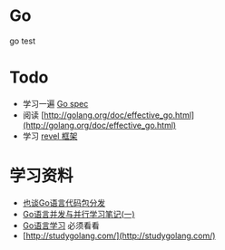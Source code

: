 Go
===
go test

Todo
===
 * 学习一遍 [Go spec](http://golang.org/ref/spec)
 * 阅读 [http://golang.org/doc/effective_go.html](http://golang.org/doc/effective_go.html)
 * 学习 [revel 框架](http://gorevel.cn/)
 
 
学习资料
====
 * [也谈Go语言代码包分发](http://tonybai.com/2012/10/25/go-package-distributing/)
 * [Go语言并发与并行学习笔记(一)](http://hit9.org/post/2013-11-17-14-07.html)
 * [Go语言学习](http://www.csdn.net/tag/go%E8%AF%AD%E8%A8%80) 必须看看
 * [http://studygolang.com/](http://studygolang.com/)
